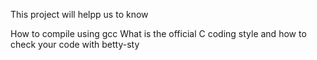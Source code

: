 This  project will helpp us to know

How to compile using gcc
What is the official C coding style and how to check your code with betty-sty
